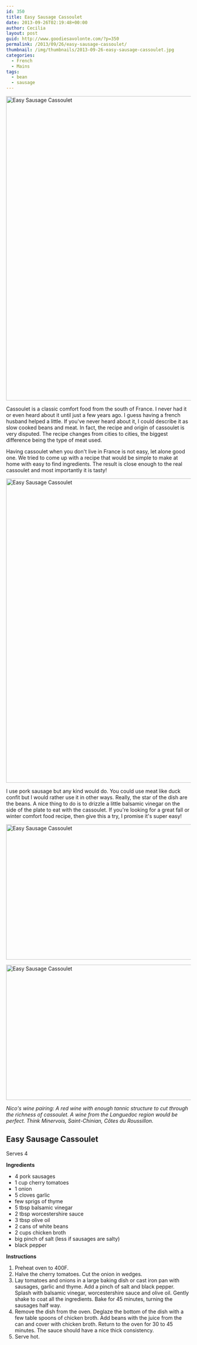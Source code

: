 ```yaml
---
id: 350
title: Easy Sausage Cassoulet
date: 2013-09-26T02:19:48+00:00
author: Cecilia
layout: post
guid: http://www.goodiesavolonte.com/?p=350
permalink: /2013/09/26/easy-sausage-cassoulet/
thumbnail: /img/thumbnails/2013-09-26-easy-sausage-cassoulet.jpg
categories:
  - French
  - Mains
tags:
  - bean
  - sausage
---
```

<input class="jpibfi" type="hidden" />

[<img class="alignnone size-full wp-image-356" alt="Easy Sausage Cassoulet" src="http://www.goodiesavolonte.com/wp-content/uploads/2013/09/IMG_5543.jpg" width="552" height="828" />](http://www.goodiesavolonte.com/wp-content/uploads/2013/09/IMG_5543.jpg)

Cassoulet is a classic comfort food from the south of France. I never had it or even heard about it until just a few years ago. I guess having a french husband helped a little. If you've never heard about it, I could describe it as slow cooked beans and meat. In fact, the recipe and origin of cassoulet is very disputed. The recipe changes from cities to cities, the biggest difference being the type of meat used.
  
Having cassoulet when you don't live in France is not easy, let alone good one. We tried to come up with a recipe that would be simple to make at home with easy to find ingredients. The result is close enough to the real cassoulet and most importantly it is tasty!

[<img class="alignnone size-full wp-image-355" alt="Easy Sausage Cassoulet" src="http://www.goodiesavolonte.com/wp-content/uploads/2013/09/IMG_5534.jpg" width="552" height="828" />](http://www.goodiesavolonte.com/wp-content/uploads/2013/09/IMG_5534.jpg)

I use pork sausage but any kind would do. You could use meat like duck confit but I would rather use it in other ways. Really, the star of the dish are the beans. A nice thing to do is to drizzle a little balsamic vinegar on the side of the plate to eat with the cassoulet. If you're looking for a great fall or winter comfort food recipe, then give this a try, I promise it's super easy!

[<img class="alignnone size-full wp-image-353" alt="Easy Sausage Cassoulet" src="http://www.goodiesavolonte.com/wp-content/uploads/2013/09/IMG_5509.jpg" width="552" height="368" />](http://www.goodiesavolonte.com/wp-content/uploads/2013/09/IMG_5509.jpg)

[<img class="alignnone size-full wp-image-354" alt="Easy Sausage Cassoulet" src="http://www.goodiesavolonte.com/wp-content/uploads/2013/09/IMG_5526.jpg" width="552" height="368" />](http://www.goodiesavolonte.com/wp-content/uploads/2013/09/IMG_5526.jpg)

_Nico's wine pairing: A red wine with enough tannic structure to cut through the richness of cassoulet. A wine from the Languedoc region would be perfect. Think Minervois, Saint-Chinian, Côtes du Roussillon._

<!--more-->

<div class="recipe-box">
  <h2 class="recipe-title">
    Easy Sausage Cassoulet
  </h2>
  
  <p>
    Serves 4
  </p>
  
  <p>
    <strong>Ingredients</strong>
  </p>
  
  <ul>
    <li>
      4 pork sausages
    </li>
    <li>
      1 cup cherry tomatoes
    </li>
    <li>
      1 onion
    </li>
    <li>
      5 cloves garlic
    </li>
    <li>
      few sprigs of thyme
    </li>
    <li>
      5 tbsp balsamic vinegar
    </li>
    <li>
      2 tbsp worcestershire sauce
    </li>
    <li>
      3 tbsp olive oil
    </li>
    <li>
      2 cans of white beans
    </li>
    <li>
      2 cups chicken broth
    </li>
    <li>
      big pinch of salt (less if sausages are salty)
    </li>
    <li>
      black pepper
    </li>
  </ul>
  
  <p>
    <strong>Instructions</strong>
  </p>
  
  <ol>
    <li>
      Preheat oven to 400F.
    </li>
    <li>
      Halve the cherry tomatoes. Cut the onion in wedges.
    </li>
    <li>
      Lay tomatoes and onions in a large baking dish or cast iron pan with sausages, garlic and thyme. Add a pinch of salt and black pepper. Splash with balsamic vinegar, worcestershire sauce and olive oil. Gently shake to coat all the ingredients. Bake for 45 minutes, turning the sausages half way.
    </li>
    <li>
      Remove the dish from the oven. Deglaze the bottom of the dish with a few table spoons of chicken broth. Add beans with the juice from the can and cover with chicken broth. Return to the oven for 30 to 45 minutes. The sauce should have a nice thick consistency.
    </li>
    <li>
      Serve hot.
    </li>
  </ol>
</div>